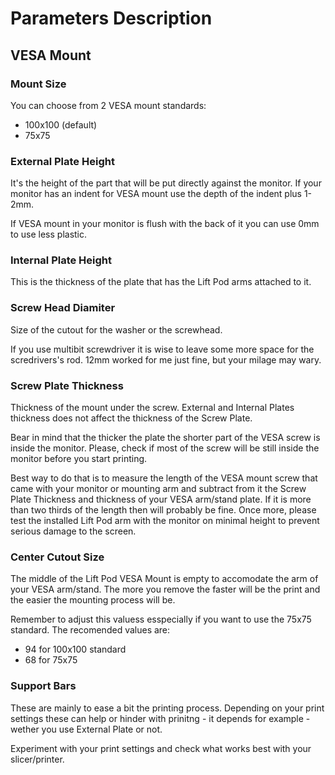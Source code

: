 # Parameters Description

## VESA Mount

### Mount Size 
You can choose from 2 VESA mount standards:
- 100x100 (default)
- 75x75

### External Plate Height 
It's the height of the part that will be put directly against the monitor.
If your monitor has an indent for VESA mount use the depth of the indent plus 1-2mm.

If VESA mount in your monitor is flush with the back of it you can use 0mm to use less plastic.

### Internal Plate Height
This is the thickness of the plate that has the Lift Pod arms attached to it. 

### Screw Head Diamiter
Size of the cutout for the washer or the screwhead.

If you use multibit screwdriver it is wise to leave some more space for the scredrivers's rod. 12mm worked for me just fine, but your milage may wary.

### Screw Plate Thickness
Thickness of the mount under the screw. External and Internal Plates thickness does not affect the thickness of the Screw Plate. 

Bear in mind that the thicker the plate the shorter part of the VESA screw is inside the monitor. Please, check if most of the screw will be still inside the monitor before you start printing. 

Best way to do that is to measure the length of the VESA mount screw that came with your monitor or mounting arm and subtract from it the Screw Plate Thickness and thickness of your VESA arm/stand plate. If it is more than two thirds of the length then will probably be fine. Once more, please test the installed Lift Pod arm with the monitor on minimal height to prevent serious damage to the screen.

### Center Cutout Size 
The middle of the Lift Pod VESA Mount is empty to accomodate the arm of your VESA arm/stand. The more you remove the faster will be the print and the easier the mounting process will be.

Remember to adjust this valuess esspecially if you want to use the 75x75 standard. The recomended values are:
- 94 for 100x100 standard
- 68 for 75x75

### Support Bars 
These are mainly to ease a bit the printing process. Depending on your print settings these can help or hinder with prinitng - it depends for example - wether you use External Plate or not.

Experiment with your print settings and check what works best with your slicer/printer.

